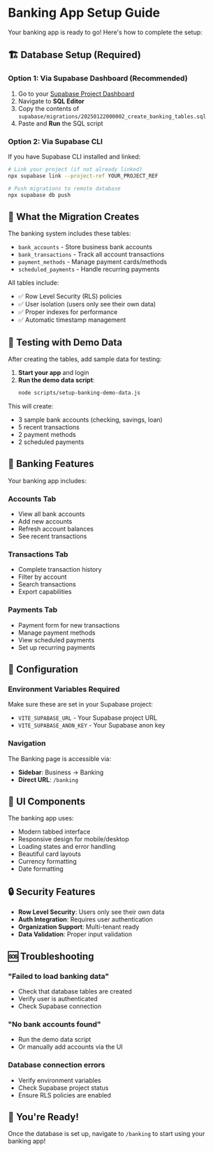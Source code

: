 # Banking App Setup Guide

Your banking app is ready to go! Here's how to complete the setup:

## 🏗️ Database Setup (Required)

### Option 1: Via Supabase Dashboard (Recommended)
1. Go to your [Supabase Project Dashboard](https://supabase.com/dashboard)
2. Navigate to **SQL Editor**
3. Copy the contents of `supabase/migrations/20250122000002_create_banking_tables.sql`
4. Paste and **Run** the SQL script

### Option 2: Via Supabase CLI
If you have Supabase CLI installed and linked:
```bash
# Link your project (if not already linked)
npx supabase link --project-ref YOUR_PROJECT_REF

# Push migrations to remote database
npx supabase db push
```

## 🎯 What the Migration Creates

The banking system includes these tables:
- `bank_accounts` - Store business bank accounts
- `bank_transactions` - Track all account transactions  
- `payment_methods` - Manage payment cards/methods
- `scheduled_payments` - Handle recurring payments

All tables include:
- ✅ Row Level Security (RLS) policies
- ✅ User isolation (users only see their own data)
- ✅ Proper indexes for performance
- ✅ Automatic timestamp management

## 🚀 Testing with Demo Data

After creating the tables, add sample data for testing:

1. **Start your app** and login
2. **Run the demo data script**:
   ```bash
   node scripts/setup-banking-demo-data.js
   ```

This will create:
- 3 sample bank accounts (checking, savings, loan)
- 5 recent transactions
- 2 payment methods  
- 2 scheduled payments

## 🏦 Banking Features

Your banking app includes:

### **Accounts Tab**
- View all bank accounts
- Add new accounts
- Refresh account balances
- See recent transactions

### **Transactions Tab**  
- Complete transaction history
- Filter by account
- Search transactions
- Export capabilities

### **Payments Tab**
- Payment form for new transactions
- Manage payment methods
- View scheduled payments
- Set up recurring payments

## 🔧 Configuration

### Environment Variables Required
Make sure these are set in your Supabase project:
- `VITE_SUPABASE_URL` - Your Supabase project URL
- `VITE_SUPABASE_ANON_KEY` - Your Supabase anon key

### Navigation
The Banking page is accessible via:
- **Sidebar**: Business → Banking
- **Direct URL**: `/banking`

## 🎨 UI Components

The banking app uses:
- Modern tabbed interface
- Responsive design for mobile/desktop
- Loading states and error handling
- Beautiful card layouts
- Currency formatting
- Date formatting

## 🔒 Security Features

- **Row Level Security**: Users only see their own data
- **Auth Integration**: Requires user authentication
- **Organization Support**: Multi-tenant ready
- **Data Validation**: Proper input validation

## 🆘 Troubleshooting

### "Failed to load banking data"
- Check that database tables are created
- Verify user is authenticated
- Check Supabase connection

### "No bank accounts found"  
- Run the demo data script
- Or manually add accounts via the UI

### Database connection errors
- Verify environment variables
- Check Supabase project status
- Ensure RLS policies are enabled

## 🎉 You're Ready!

Once the database is set up, navigate to `/banking` to start using your banking app! 